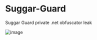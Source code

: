 # Suggar-Guard

Suggar Guard private .net obfuscator leak


![image](https://user-images.githubusercontent.com/66917888/151652519-12dafadd-291a-4223-b2fc-d1acf7f7ec52.png)
